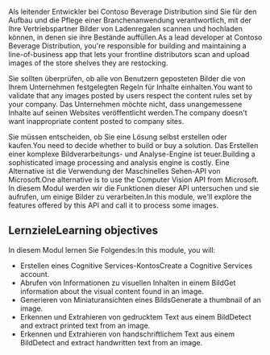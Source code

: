 <span data-ttu-id="96689-101">Als leitender Entwickler bei Contoso Beverage Distribution sind Sie für den Aufbau und die Pflege einer Branchenanwendung verantwortlich, mit der Ihre Vertriebspartner Bilder von Ladenregalen scannen und hochladen können, in denen sie ihre Bestände auffüllen.</span><span class="sxs-lookup"><span data-stu-id="96689-101">As a lead developer at Contoso Beverage Distribution, you're responsible for building and maintaining a line-of-business app that lets your frontline distributors scan and upload images of the store shelves they are restocking.</span></span>

<span data-ttu-id="96689-102">Sie sollten überprüfen, ob alle von Benutzern geposteten Bilder die von Ihrem Unternehmen festgelegten Regeln für Inhalte einhalten.</span><span class="sxs-lookup"><span data-stu-id="96689-102">You want to validate that any images posted by users respect the content rules set by your company.</span></span> <span data-ttu-id="96689-103">Das Unternehmen möchte nicht, dass unangemessene Inhalte auf seinen Websites veröffentlicht werden.</span><span class="sxs-lookup"><span data-stu-id="96689-103">The company doesn't want inappropriate content posted to company sites.</span></span> 

<span data-ttu-id="96689-104">Sie müssen entscheiden, ob Sie eine Lösung selbst erstellen oder kaufen.</span><span class="sxs-lookup"><span data-stu-id="96689-104">You need to decide whether to build or buy a solution.</span></span> <span data-ttu-id="96689-105">Das Erstellen einer komplexe Bildverarbeitungs- und Analyse-Engine ist teuer.</span><span class="sxs-lookup"><span data-stu-id="96689-105">Building a sophisticated image processing and analysis engine is costly.</span></span> <span data-ttu-id="96689-106">Eine Alternative ist die Verwendung der Maschinelles Sehen-API von Microsoft.</span><span class="sxs-lookup"><span data-stu-id="96689-106">One alternative is to use the Computer Vision API from Microsoft.</span></span> <span data-ttu-id="96689-107">In diesem Modul werden wir die Funktionen dieser API untersuchen und sie aufrufen, um einige Bilder zu verarbeiten.</span><span class="sxs-lookup"><span data-stu-id="96689-107">In this module, we'll explore the features offered by this API and call it to process some images.</span></span> 

## <a name="learning-objectives"></a><span data-ttu-id="96689-108">Lernziele</span><span class="sxs-lookup"><span data-stu-id="96689-108">Learning objectives</span></span>

<span data-ttu-id="96689-109">In diesem Modul lernen Sie Folgendes:</span><span class="sxs-lookup"><span data-stu-id="96689-109">In this module, you will:</span></span>

- <span data-ttu-id="96689-110">Erstellen eines Cognitive Services-Kontos</span><span class="sxs-lookup"><span data-stu-id="96689-110">Create a Cognitive Services account.</span></span>
- <span data-ttu-id="96689-111">Abrufen von Informationen zu visuellen Inhalten in einem Bild</span><span class="sxs-lookup"><span data-stu-id="96689-111">Get information about the visual content found in an image.</span></span>
- <span data-ttu-id="96689-112">Generieren von Miniaturansichten eines Bilds</span><span class="sxs-lookup"><span data-stu-id="96689-112">Generate a thumbnail of an image.</span></span>
- <span data-ttu-id="96689-113">Erkennen und Extrahieren von gedrucktem Text aus einem Bild</span><span class="sxs-lookup"><span data-stu-id="96689-113">Detect and extract printed text from an image.</span></span>
- <span data-ttu-id="96689-114">Erkennen und Extrahieren von handschriftlichem Text aus einem Bild</span><span class="sxs-lookup"><span data-stu-id="96689-114">Detect and extract handwritten text from an image.</span></span>